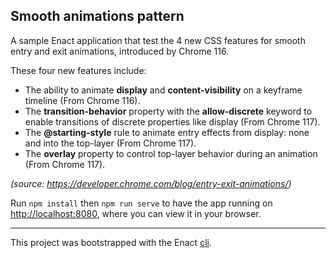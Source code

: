 ## Smooth animations pattern

A sample Enact application that test the 4 new CSS features for smooth entry and exit animations, introduced by Chrome 116.

These four new features include:

- The ability to animate **display** and **content-visibility** on a keyframe timeline (From Chrome 116).
- The **transition-behavior** property with the **allow-discrete** keyword to enable transitions of discrete properties like display (From Chrome 117).
- The **@starting-style** rule to animate entry effects from display: none and into the top-layer (From Chrome 117).
- The **overlay** property to control top-layer behavior during an animation (From Chrome 117).

_(source: https://developer.chrome.com/blog/entry-exit-animations/)_

Run `npm install` then `npm run serve` to have the app running on [http://localhost:8080](http://localhost:8080), where you can view it in your browser.

---

This project was bootstrapped with the Enact [cli](https://github.com/enactjs/cli).
